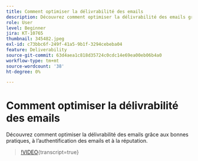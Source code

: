 ```yaml
---
title: Comment optimiser la délivrabilité des emails
description: Découvrez comment optimiser la délivrabilité des emails grâce aux bonnes pratiques, à l’authentification des emails et à la réputation.
role: User
level: Beginner
jira: KT-10765
thumbnail: 345482.jpeg
exl-id: c73bbc6f-249f-41a5-9b1f-3294cebeba04
feature: Deliverability
source-git-commit: 63d4aea1c818d35724c0cdc14e69ea00eb06b4a0
workflow-type: tm+mt
source-wordcount: '38'
ht-degree: 0%

---
```


# Comment optimiser la délivrabilité des emails

Découvrez comment optimiser la délivrabilité des emails grâce aux bonnes pratiques, à l’authentification des emails et à la réputation.

>[!VIDEO](https://video.tv.adobe.com/v/345482/?quality=12&learn=on){transcript=true}
